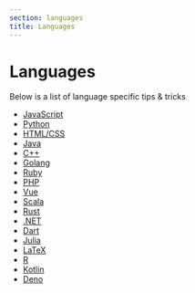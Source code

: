 ```yaml
---
section: languages
title: Languages
---
```


<script context="module">
  export const prerender = true;
</script>

# Languages

Below is a list of language specific tips & tricks

- [JavaScript](/docs/languages/javascript)
- [Python](/docs/languages/python)
- [HTML/CSS](/docs/languages/html)
- [Java](/docs/languages/java)
- [C++](/docs/languages/cpp)
- [Golang](/docs/languages/go)
- [Ruby](/docs/languages/ruby)
- [PHP](/docs/languages/php)
- [Vue](/docs/languages/vue)
- [Scala](/docs/languages/scala)
- [Rust](/docs/languages/rust)
- [.NET](/docs/languages/dotnet)
- [Dart](/docs/languages/dart)
- [Julia](/docs/languages/julia)
- [LaTeX](/docs/languages/latex)
- [R](/docs/languages/r)
- [Kotlin](/docs/languages/kotlin)
- [Deno](/docs/languages/deno)
